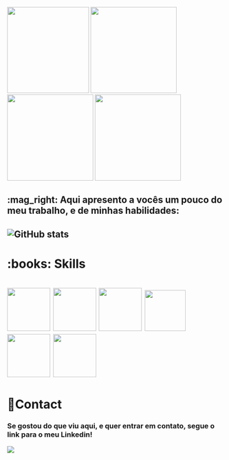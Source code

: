 <p> <img src="https://media3.giphy.com/media/RbDKaczqWovIugyJmW/giphy.gif?cid=ecf05e4731x8erq4qppu3mrvpnyjjl42b484cv3q9vky9328&rid=giphy.gif&ct=g" width="190" height="200" />  <img src="https://media4.giphy.com/media/UcK7JalnjCz0k/giphy.gif?cid=ecf05e47bv828dnz8jvtjyly9hos7c6f8xn5xss1ocg9gqis&rid=giphy.gif&ct=g" width="200" height="200" /> <img src="https://media2.giphy.com/media/ZVik7pBtu9dNS/giphy.gif?cid=ecf05e477b0htzd58rcldv1lqe3yt0jnr5lgy4clolnoz1pu&rid=giphy.gif&ct=g" width="200" height="200" /> <img src="https://media4.giphy.com/media/xT9IgzoKnwFNmISR8I/giphy.gif?cid=ecf05e477uh7clloko8181sbqgyuj7rgihcj5clwi6rys2pz&rid=giphy.gif&ct=g" width="200" height="200" /> 

   <br>
   
   <h2> :mag_right: Aqui apresento a vocês um pouco do meu trabalho, e de minhas habilidades:<h2>
   
  ![GitHub stats](https://github-readme-stats.vercel.app/api?username=WelberthTito&show_icons=true&theme=radical)


  <H1> :books: Skills<H1>
  <img height="100" width="100" src="https://cdn.jsdelivr.net/gh/devicons/devicon/icons/python/python-original-wordmark.svg" /> <img height="100" width="100"       src="https://cdn.jsdelivr.net/gh/devicons/devicon/icons/html5/html5-plain-wordmark.svg" /> <img height="100" width="100" src="https://cdn.jsdelivr.net/gh/devicons/devicon/icons/css3/css3-plain-wordmark.svg" /> <img height="95" width="95" src="https://cdn.jsdelivr.net/gh/devicons/devicon/icons/javascript/javascript-plain.svg" /> <img height="100" width="100" src="https://cdn.jsdelivr.net/gh/devicons/devicon/icons/flask/flask-original-wordmark.svg" /> <img height="100" width="100" src="https://cdn.jsdelivr.net/gh/devicons/devicon/icons/bootstrap/bootstrap-plain-wordmark.svg" /> 
  
   
 
<h1>📱Contact</h1>
  
 
  
  ### Se gostou do que viu aqui, e quer entrar em contato, segue o link para o meu Linkedin!


<a href="https://www.linkedin.com/in/welberth-tito-5603501ba/" target="_blank"> <img src="https://img.shields.io/badge/LinkedIn-0077B5?style=for-the-badge&logo=linkedin&logoColor=white">
 
 



